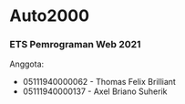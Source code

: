 # Auto2000

### ETS Pemrograman Web 2021

Anggota:
- 05111940000062 - Thomas Felix Brilliant
- 05111940000137 - Axel Briano Suherik
